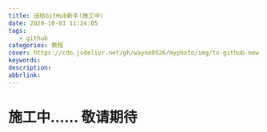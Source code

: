 ```yaml
---
title: 送给GitHub新手(施工中)
date: 2020-10-03 11:24:05
tags:
   - github
categories: 教程
cover: https://cdn.jsdelivr.net/gh/wayne0926/myphoto/img/to-github-new.jpg
keywords:
description:
abbrlink:
---
```

# 施工中……  敬请期待